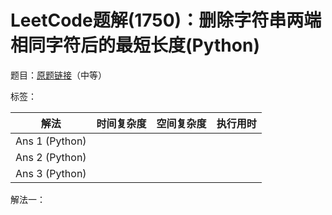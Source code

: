 # LeetCode题解(1750)：删除字符串两端相同字符后的最短长度(Python)

题目：[原题链接](https://leetcode-cn.com/problems/minimum-length-of-string-after-deleting-similar-ends/)（中等）

标签：

| 解法           | 时间复杂度 | 空间复杂度 | 执行用时 |
| -------------- | ---------- | ---------- | -------- |
| Ans 1 (Python) |            |            |          |
| Ans 2 (Python) |            |            |          |
| Ans 3 (Python) |            |            |          |

解法一：

